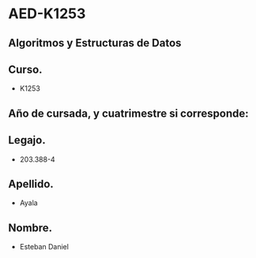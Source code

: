 # AED-K1253
## Algoritmos y Estructuras de Datos
## Curso.
- K1253
## Año de cursada, y cuatrimestre si corresponde: 
## Legajo.
- 203.388-4
## Apellido. 
- Ayala
## Nombre.
- Esteban Daniel
